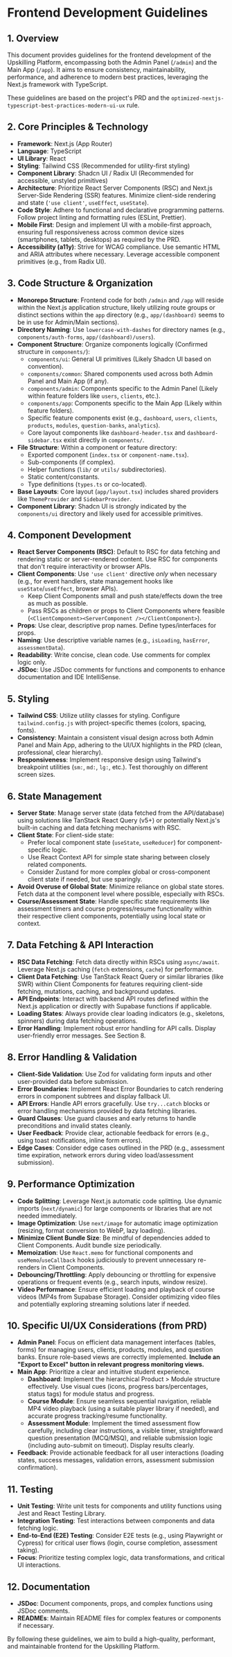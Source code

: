 # Frontend Development Guidelines

## 1. Overview

This document provides guidelines for the frontend development of the Upskilling Platform, encompassing both the Admin Panel (`/admin`) and the Main App (`/app`). It aims to ensure consistency, maintainability, performance, and adherence to modern best practices, leveraging the Next.js framework with TypeScript.

These guidelines are based on the project's PRD and the `optimized-nextjs-typescript-best-practices-modern-ui-ux` rule.

## 2. Core Principles & Technology

*   **Framework**: Next.js (App Router)
*   **Language**: TypeScript
*   **UI Library**: React
*   **Styling**: Tailwind CSS (Recommended for utility-first styling)
*   **Component Library**: Shadcn UI / Radix UI (Recommended for accessible, unstyled primitives)
*   **Architecture**: Prioritize React Server Components (RSC) and Next.js Server-Side Rendering (SSR) features. Minimize client-side rendering and state (`'use client'`, `useEffect`, `useState`).
*   **Code Style**: Adhere to functional and declarative programming patterns. Follow project linting and formatting rules (ESLint, Prettier).
*   **Mobile First**: Design and implement UI with a mobile-first approach, ensuring full responsiveness across common device sizes (smartphones, tablets, desktops) as required by the PRD.
*   **Accessibility (a11y)**: Strive for WCAG compliance. Use semantic HTML and ARIA attributes where necessary. Leverage accessible component primitives (e.g., from Radix UI).

## 3. Code Structure & Organization

*   **Monorepo Structure**: Frontend code for both `/admin` and `/app` will reside within the Next.js application structure, likely utilizing route groups or distinct sections within the `app` directory (e.g., `app/(dashboard)` seems to be in use for Admin/Main sections).
*   **Directory Naming**: Use `lowercase-with-dashes` for directory names (e.g., `components/auth-forms`, `app/(dashboard)/users`).
*   **Component Structure**: Organize components logically (Confirmed structure in `components/`):
    *   `components/ui`: General UI primitives (Likely Shadcn UI based on convention).
    *   `components/common`: Shared components used across both Admin Panel and Main App (if any).
    *   `components/admin`: Components specific to the Admin Panel (Likely within feature folders like `users`, `clients`, etc.).
    *   `components/app`: Components specific to the Main App (Likely within feature folders).
    *   Specific feature components exist (e.g., `dashboard`, `users`, `clients`, `products`, `modules`, `question-banks`, `analytics`).
    *   Core layout components like `dashboard-header.tsx` and `dashboard-sidebar.tsx` exist directly in `components/`.
*   **File Structure**: Within a component or feature directory:
    *   Exported component (`index.tsx` or `component-name.tsx`).
    *   Sub-components (if complex).
    *   Helper functions (`lib/` or `utils/` subdirectories).
    *   Static content/constants.
    *   Type definitions (`types.ts` or co-located).
*   **Base Layouts**: Core layout (`app/layout.tsx`) includes shared providers like `ThemeProvider` and `SidebarProvider`.
*   **Component Library**: Shadcn UI is strongly indicated by the `components/ui` directory and likely used for accessible primitives.

## 4. Component Development

*   **React Server Components (RSC)**: Default to RSC for data fetching and rendering static or server-rendered content. Use RSC for components that don't require interactivity or browser APIs.
*   **Client Components**: Use `'use client'` directive *only* when necessary (e.g., for event handlers, state management hooks like `useState`/`useEffect`, browser APIs).
    *   Keep Client Components small and push state/effects down the tree as much as possible.
    *   Pass RSCs as children or props to Client Components where feasible (`<ClientComponent><ServerComponent /></ClientComponent>`).
*   **Props**: Use clear, descriptive prop names. Define types/interfaces for props.
*   **Naming**: Use descriptive variable names (e.g., `isLoading`, `hasError`, `assessmentData`).
*   **Readability**: Write concise, clean code. Use comments for complex logic only.
*   **JSDoc**: Use JSDoc comments for functions and components to enhance documentation and IDE IntelliSense.

## 5. Styling

*   **Tailwind CSS**: Utilize utility classes for styling. Configure `tailwind.config.js` with project-specific themes (colors, spacing, fonts).
*   **Consistency**: Maintain a consistent visual design across both Admin Panel and Main App, adhering to the UI/UX highlights in the PRD (clean, professional, clear hierarchy).
*   **Responsiveness**: Implement responsive design using Tailwind's breakpoint utilities (`sm:`, `md:`, `lg:`, etc.). Test thoroughly on different screen sizes.

## 6. State Management

*   **Server State**: Manage server state (data fetched from the API/database) using solutions like TanStack React Query (v5+) or potentially Next.js's built-in caching and data fetching mechanisms with RSC.
*   **Client State**: For client-side state:
    *   Prefer local component state (`useState`, `useReducer`) for component-specific logic.
    *   Use React Context API for simple state sharing between closely related components.
    *   Consider Zustand for more complex global or cross-component client state if needed, but use sparingly.
*   **Avoid Overuse of Global State**: Minimize reliance on global state stores. Fetch data at the component level where possible, especially with RSCs.
*   **Course/Assessment State**: Handle specific state requirements like assessment timers and course progress/resume functionality within their respective client components, potentially using local state or context.

## 7. Data Fetching & API Interaction

*   **RSC Data Fetching**: Fetch data directly within RSCs using `async/await`. Leverage Next.js caching (`fetch` extensions, `cache`) for performance.
*   **Client Data Fetching**: Use TanStack React Query or similar libraries (like SWR) within Client Components for features requiring client-side fetching, mutations, caching, and background updates.
*   **API Endpoints**: Interact with backend API routes defined within the Next.js application or directly with Supabase functions if applicable.
*   **Loading States**: Always provide clear loading indicators (e.g., skeletons, spinners) during data fetching operations.
*   **Error Handling**: Implement robust error handling for API calls. Display user-friendly error messages. See Section 8.

## 8. Error Handling & Validation

*   **Client-Side Validation**: Use Zod for validating form inputs and other user-provided data before submission.
*   **Error Boundaries**: Implement React Error Boundaries to catch rendering errors in component subtrees and display fallback UI.
*   **API Errors**: Handle API errors gracefully. Use `try...catch` blocks or error handling mechanisms provided by data fetching libraries.
*   **Guard Clauses**: Use guard clauses and early returns to handle preconditions and invalid states cleanly.
*   **User Feedback**: Provide clear, actionable feedback for errors (e.g., using toast notifications, inline form errors).
*   **Edge Cases**: Consider edge cases outlined in the PRD (e.g., assessment time expiration, network errors during video load/assessment submission).

## 9. Performance Optimization

*   **Code Splitting**: Leverage Next.js automatic code splitting. Use dynamic imports (`next/dynamic`) for large components or libraries that are not needed immediately.
*   **Image Optimization**: Use `next/image` for automatic image optimization (resizing, format conversion to WebP, lazy loading).
*   **Minimize Client Bundle Size**: Be mindful of dependencies added to Client Components. Audit bundle size periodically.
*   **Memoization**: Use `React.memo` for functional components and `useMemo`/`useCallback` hooks judiciously to prevent unnecessary re-renders in Client Components.
*   **Debouncing/Throttling**: Apply debouncing or throttling for expensive operations or frequent events (e.g., search inputs, window resize).
*   **Video Performance**: Ensure efficient loading and playback of course videos (MP4s from Supabase Storage). Consider optimizing video files and potentially exploring streaming solutions later if needed.

## 10. Specific UI/UX Considerations (from PRD)

*   **Admin Panel**: Focus on efficient data management interfaces (tables, forms) for managing users, clients, products, modules, and question banks. Ensure role-based views are correctly implemented. **Include an "Export to Excel" button in relevant progress monitoring views.**
*   **Main App**: Prioritize a clear and intuitive student experience.
    *   **Dashboard**: Implement the hierarchical Product > Module structure effectively. Use visual cues (icons, progress bars/percentages, status tags) for module status and progress.
    *   **Course Module**: Ensure seamless sequential navigation, reliable MP4 video playback (using a suitable player library if needed), and accurate progress tracking/resume functionality.
    *   **Assessment Module**: Implement the timed assessment flow carefully, including clear instructions, a visible timer, straightforward question presentation (MCQ/MSQ), and reliable submission logic (including auto-submit on timeout). Display results clearly.
*   **Feedback**: Provide actionable feedback for all user interactions (loading states, success messages, validation errors, assessment submission confirmation).

## 11. Testing

*   **Unit Testing**: Write unit tests for components and utility functions using Jest and React Testing Library.
*   **Integration Testing**: Test interactions between components and data fetching logic.
*   **End-to-End (E2E) Testing**: Consider E2E tests (e.g., using Playwright or Cypress) for critical user flows (login, course completion, assessment taking).
*   **Focus**: Prioritize testing complex logic, data transformations, and critical UI interactions.

## 12. Documentation

*   **JSDoc**: Document components, props, and complex functions using JSDoc comments.
*   **READMEs**: Maintain README files for complex features or components if necessary.

By following these guidelines, we aim to build a high-quality, performant, and maintainable frontend for the Upskilling Platform. 
